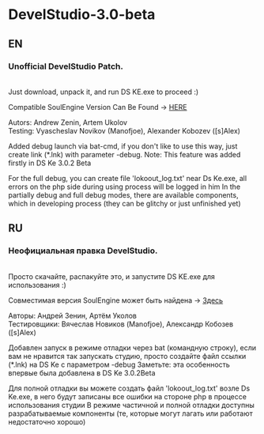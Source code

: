 # DevelStudio-3.0-beta

## EN
### Unofficial DevelStudio Patch.
<br>Just download, unpack it, and run DS KE.exe to proceed :)

Compatible SoulEngine Version Can Be Found -> <a href="https://github.com/Kashaket/soulengine">HERE</a>

Autors: Andrew Zenin, Artem Ukolov<br>Testing: Vyascheslav Novikov (Manofjoe), Alexander Kobozev ([s]Alex)

Added debug launch via bat-cmd, if you don't like to use this way, just create link (*.lnk) with parameter -debug.
Note: This feature was added firstly in DS Ke 3.0.2 Beta

For the full debug, you can create file 'lokoout_log.txt' near Ds Ke.exe, all errors on the  php side during using process will be logged in him
In the partially debug and full debug modes, there are available components, which in developing process (they can be glitchy or just unfinished yet)

## RU
### Неофициальная правка DevelStudio.
<br>Просто скачайте, распакуйте это, и запустите DS KE.exe для использования :)

Совместимая версия SoulEngine может быть найдена -> <a href="https://github.com/Kashaket/soulengine">Здесь</a>

Авторы: Андрей Зенин, Артём Уколов<BR>Тестировщики: Вячеслав Новиков (Manofjoe), Александр Кобозев ([s]Alex)

Добавлен запуск в режиме отладки через bat (командную строку), если вам не нравится так запускать студию, просто создайте файл ссылки (*.lnk) на DS Ke с параметром -debug
Заметьте: эта особенность впервые была добавлена в DS Ke 3.0.2Beta

Для полной отладки вы можете создать файл 'lokoout_log.txt' возле Ds Ke.exe, в него будут записаны все ошибки на стороне php в процессе использования студии
В режиме частичной и полной отладки доступны разрабатываемые компоненты (те, которые могут лагать или работают недостаточно хорошо)
